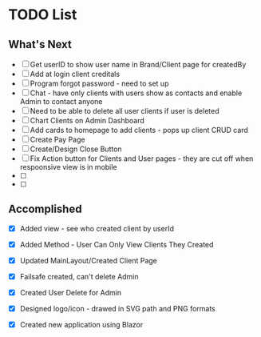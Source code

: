 # TODO List

## What's Next

- [ ] Get userID to show user name in Brand/Client page for createdBy
- [ ] Add at login client creditals
- [ ] Program forgot password - need to set up
- [ ] Chat - have only clients with users show as contacts and enable Admin to contact anyone
- [ ] Need to be able to delete all user clients if user is deleted
- [ ] Chart Clients on Admin Dashboard
- [ ] Add cards to homepage to add clients - pops up client CRUD card
- [ ] Create Pay Page
- [ ] Create/Design Close Button
- [ ] Fix Action button for Clients and User pages - they are cut off when respoonsive view is in mobile
- [ ] 
- [ ] 




## Accomplished

- [x] Added view - see who created client by userId
- [x] Added Method - User Can Only View Clients They Created
- [x] Updated MainLayout/Created Client Page
- [x] Failsafe created, can't delete Admin
- [x] Created User Delete for Admin
- [x] Designed logo/icon - drawed in SVG path and PNG formats
- [x] Created new application using Blazor


